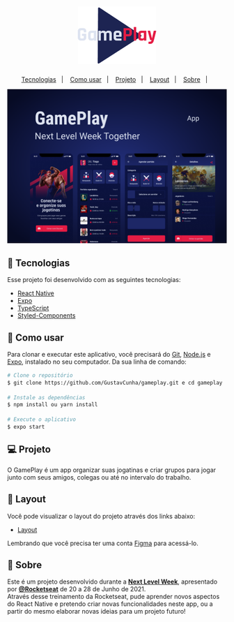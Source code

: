 <h1 align="center">
    <img alt="gameplay" title="Gameplay" src=".github/Logo.png" />
</h1>

<p align="center">
  <a href="#-tecnologias">Tecnologias</a>&nbsp;&nbsp;&nbsp;|&nbsp;&nbsp;&nbsp;
  <a href="#-como-usar">Como usar</a>&nbsp;&nbsp;&nbsp;|&nbsp;&nbsp;&nbsp;
  <a href="#-projeto">Projeto</a>&nbsp;&nbsp;&nbsp;|&nbsp;&nbsp;&nbsp;
  <a href="#-layout">Layout</a>&nbsp;&nbsp;&nbsp;|&nbsp;&nbsp;&nbsp;
  <a href="#-sobre">Sobre</a>&nbsp;&nbsp;&nbsp;|&nbsp;&nbsp;&nbsp;
  <!-- <a href="#-pendências-e-melhorias">Pendências e Melhorias</a>&nbsp;&nbsp;&nbsp; -->
</p>

<p align="center">
  <img alt="gameplay" src=".github/Capa.png">
</p>

## 🔗 Tecnologias

Esse projeto foi desenvolvido com as seguintes tecnologias:

- [React Native](https://reactnative.dev/)
- [Expo](https://expo.io/)
- [TypeScript](https://www.typescriptlang.org/)
- [Styled-Components](https://styled-components.com/)

## 🔎 Como usar

Para clonar e executar este aplicativo, você precisará do [Git](https://git-scm.com), [Node.js](https://nodejs.org/en/) e [Expo](https://expo.io/), instalado no seu computador. Da sua linha de comando:

```bash
# Clone o repositório
$ git clone https://github.com/GustavCunha/gameplay.git e cd gameplay

# Instale as dependências
$ npm install ou yarn install

# Execute o aplicativo
$ expo start
```

## 💻 Projeto

O GamePlay é um app organizar suas jogatinas e criar grupos para jogar junto com seus amigos, colegas ou até no intervalo do trabalho.

## 🔖 Layout

Você pode visualizar o layout do projeto através dos links abaixo:

- [Layout](https://www.figma.com/file/0kv33XYjvOgvKGKHBaiR07/GamePlay-NLW-Together/duplicate) 

Lembrando que você precisa ter uma conta [Figma](http://figma.com/) para acessá-lo.

## 📜 Sobre

Este é um projeto desenvolvido durante a **[Next Level Week](https://nextlevelweek.com/)**, apresentado por **[@Rocketseat](https://github.com/Rocketseat)** de 20 a 28 de Junho de 2021. <br/>
Através desse treinamento da Rocketseat, pude aprender novos aspectos do React Native e pretendo criar novas funcionalidades neste app, ou a partir do mesmo elaborar novas ideias para um projeto futuro!
